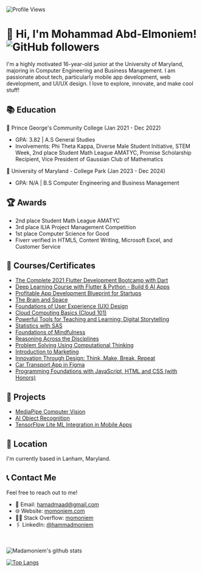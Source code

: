 ![Profile Views](https://komarev.com/ghpvc/?username=madamoniem&color=grey)

# 👋 Hi, I'm Mohammad Abd-Elmoniem! ![GitHub followers](https://img.shields.io/github/followers/madamoniem?label=Follow&style=social)

I'm a highly motivated 16-year-old junior at the University of Maryland, majoring in Computer Engineering and Business Management. I am passionate about tech, particularly mobile app development, web development, and UI/UX design. I love to explore, innovate, and make cool stuff!

## 📚 Education

🔹 Prince George's Community College (Jan 2021 - Dec 2022)
- GPA: 3.82 | A.S General Studies
- Involvements: Phi Theta Kappa, Diverse Male Student Initiative, STEM Week, 2nd place Student Math League AMATYC, Promise Scholarship Recipient, Vice President of Gaussian Club of Mathematics

🔹 University of Maryland - College Park (Jan 2023 - Dec 2024)
- GPA: N/A | B.S Computer Engineering and Business Management


## 🏆 Awards
- 2nd place Student Math League AMATYC
- 3rd place ILIA Project Management Competition
- 1st place Computer Science for Good
- Fiverr verified in HTML5, Content Writing, Microsoft Excel, and Customer Service

## 📖 Courses/Certificates

- [The Complete 2021 Flutter Development Bootcamp with Dart](https://www.udemy.com/certificate/UC-8638c087-e564-44a2-ac73-a7f07004d2c0/)
- [Deep Learning Course with Flutter & Python - Build 6 AI Apps](https://www.udemy.com/certificate/UC-450f0acf-7c95-43cc-8c66-7d8f07d532b2/)
- [Profitable App Development Blueprint for Startups](https://www.udemy.com/certificate/UC-b8c3a797-b9e5-4b67-8d5c-cecf42d57662/)
- [The Brain and Space](https://www.coursera.org/account/accomplishments/verify/WHLYMGC2N7YH)
- [Foundations of User Experience (UX) Design](https://www.coursera.org/account/accomplishments/verify/27PMEGP43XBK)
- [Cloud Computing Basics (Cloud 101)](https://www.coursera.org/account/accomplishments/verify/HBAPG5V9HKTN)
- [Powerful Tools for Teaching and Learning: Digital Storytelling](https://www.coursera.org/account/accomplishments/verify/7ESKN4PJUGA7)
- [Statistics with SAS](https://www.coursera.org/account/accomplishments/verify/E5AFT6AC84B6)
- [Foundations of Mindfulness](https://www.coursera.org/account/accomplishments/verify/LA6W9MCFYDXC)
- [Reasoning Across the Disciplines](https://www.coursera.org/account/accomplishments/verify/LRLK8GJ98DF8)
- [Problem Solving Using Computational Thinking](https://www.coursera.org/account/accomplishments/verify/LRLK8GJ98DF8)
- [Introduction to Marketing](https://www.coursera.org/account/accomplishments/certificate/ZA6N2CG2S4B4)
- [Innovation Through Design: Think, Make, Break, Repeat](https://www.coursera.org/account/accomplishments/certificate/ZA6N2CG2S4B4)
- [Car Transport App in Figma](https://www.coursera.org/account/accomplishments/verify/R6YQHNG36KHM)
- [Programming Foundations with JavaScript, HTML and CSS (with Honors)](https://www.coursera.org/account/accomplishments/verify/3ZVEHJ934LLX)


## 🚀 Projects

- [MediaPipe Computer Vision](https://github.com/mediapipe-computer-vision)
- [AI Object Recognition](https://github.com/ai-object-recognition)
- [TensorFlow Lite ML Integration in Mobile Apps](https://github.com/tensorflow-lite)


## 📍 Location

I'm currently based in Lanham, Maryland.

## 📞 Contact Me

Feel free to reach out to me!
- 📧 Email: [hamadmaad@gmail.com](mailto:hamadmaad@gmail.com)
- 🌐 Website: [momoniem.com](https://momoniem.com/)
- 👨‍💻 Stack Overflow: [momoniem](https://stackoverflow.com/users/16727709/momoniem)
- 🖇️ LinkedIn: [@hammadmoniem](https://www.linkedin.com/in/hammadmoniem/)

<br>

![Madamoniem's github stats](https://github-readme-stats.vercel.app/api?username=madamoniem&theme=tokyonight&show_icons=true)


[![Top Langs](https://github-readme-stats.vercel.app/api/top-langs/?username=madamoniem&theme=tokyonight&langs_count=8?theme=tokyonight)](https://github.com/anuraghazra/github-readme-stats)

